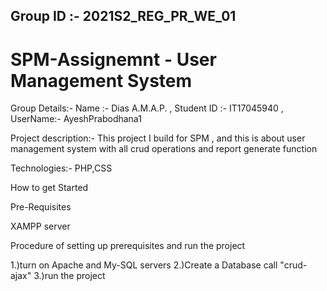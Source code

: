 ## Group ID :- 2021S2_REG_PR_WE_01
# SPM-Assignemnt - User Management System

Group Details:-
Name :- Dias A.M.A.P. , Student ID :- IT17045940 , UserName:- AyeshPrabodhana1

Project description:-
This project I build for SPM , and this is about user management system with all crud operations and report generate function

Technologies:-
PHP,CSS

How to get Started

Pre-Requisites

XAMPP server

Procedure of setting up prerequisites and run the project

1.)turn on Apache and My-SQL servers
2.)Create a Database call "crud-ajax" 
3.)run the project
